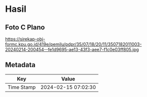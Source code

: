 # Hasil

## Foto C Plano

https://sirekap-obj-formc.kpu.go.id/419e/pemilu/pdpr/35/07/18/20/11/3507182011003-20240214-200454--fe1d9695-ae13-43f3-aee7-f1c0e03ff805.jpg


## Metadata

| Key        | Value               |
| ---------- | ------------------- |
| Time Stamp | 2024-02-15 07:02:30 |



